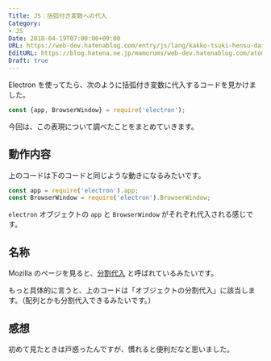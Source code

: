 ```yaml
---
Title: JS：括弧付き変数への代入
Category:
- JS
Date: 2018-04-19T07:00:00+09:00
URL: https://web-dev.hatenablog.com/entry/js/lang/kakko-tsuki-hensu-dainyu
EditURL: https://blog.hatena.ne.jp/mamorums/web-dev.hatenablog.com/atom/entry/17391345971634777582
Draft: true
---
```


Electron を使ってたら、次のように括弧付き変数に代入するコードを見かけました。

```javascript
const {app, BrowserWindow} = require('electron');
```

今回は、この表現について調べたことをまとめていきます。


## 動作内容
上のコードは下のコードと同じような動きになるみたいです。

```javascript
const app = require('electron').app;
const BrowserWindow = require('electron').BrowserWindow;
```

`electron` オブジェクトの `app` と `BrowserWindow` がそれぞれ代入される感じです。


## 名称
Mozilla のページを見ると、[分割代入](https://developer.mozilla.org/ja/docs/Web/JavaScript/Reference/Operators/Destructuring_assignment) と呼ばれているみたいです。

もっと具体的に言うと、上のコードは「オブジェクトの分割代入」に該当します。（配列とかも分割代入できるみたいです。）


## 感想
初めて見たときは戸惑ったんですが、慣れると便利だなと思いました。
